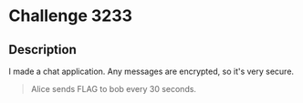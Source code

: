 # Challenge 3233

## Description
I made a chat application. Any messages are encrypted, so it's very secure.

> Alice sends FLAG to bob every 30 seconds.